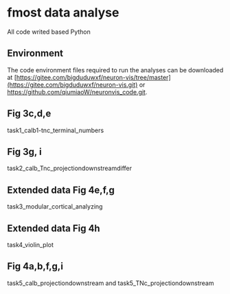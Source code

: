 # fmost data analyse
All code writed based Python
## Environment
The code environment files required to run the analyses can be downloaded at [https://gitee.com/bigduduwxf/neuron-vis/tree/master](https://gitee.com/bigduduwxf/neuron-vis.git) or https://github.com/qiumiaoW/neuronvis_code.git.
## Fig 3c,d,e
task1_calb1-tnc_terminal_numbers
## Fig 3g, i
task2_calb_Tnc_projectiondownstreamdiffer
## Extended data Fig 4e,f,g
task3_modular_cortical_analyzing
## Extended data Fig 4h
task4_violin_plot
## Fig 4a,b,f,g,i
task5_calb_projectiondownstream and task5_TNc_projectiondownstream

